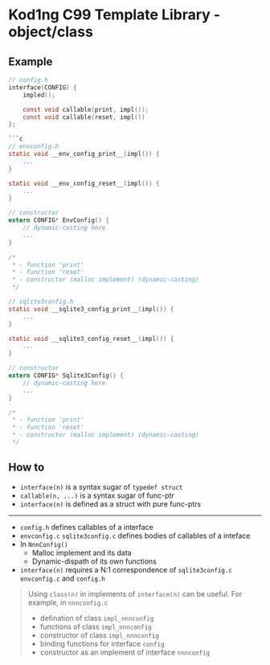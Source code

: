 # Kod1ng C99 Template Library - object/class

## Example

```h
// config.h
interface(CONFIG) {
    impled();

    const void callable(print, impl());
    const void callable(reset, impl())
};

```c
// envconfig.h
static void __env_config_print__(impl()) {
    ...
}

static void __env_config_reset__(impl()) {
    ...
}

// constructor
extern CONFIG* EnvConfig() {
    // dynamic-casting here
    ...
}

/*
 * - function 'print'
 * - function 'reset'
 * - constructor (malloc implement) (dynamic-casting)
 */
```

```c
// sqlite3config.h
static void __sqlite3_config_print__(impl()) {
    ...
}

static void __sqlite3_config_reset__(impl()) {
    ...
}

// constructor
extern CONFIG* Sqlite3Config() {
    // dynamic-casting here
    ...
}

/*
 * - function 'print'
 * - function 'reset'
 * - constructor (malloc implement) (dynamic-casting)
 */
```

## How to

- `interface(n)` is a syntax sugar of `typedef struct`
- `callable(n, ...)` is a syntax sugar of func-ptr
- `interface(n)` is defined as a struct with pure func-ptrs

---

- `config.h` defines callables of a interface
- `envconfig.c` `sqlite3config.c` defines bodies of callables of a inteface
- In `NnnConfig()`
  - Malloc implement and its data
  - Dynamic-dispath of its own functions
- `interface(n)` requires a N:1 correspondence of `sqlite3config.c` `envconfig.c` and `config.h`

> Using `class(n)` in implements of `interface(n)` can be useful.
> For example, in `nnnconfig.c`
> - defination of class `impl_nnnconfig`
> - functions of class `impl_nnnconfig`
> - constructor of class `impl_nnnconfig`
> - binding functions for interface `config`
> - constructor as an implement of interface `nnnconfig`
